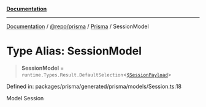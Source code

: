 [**Documentation**](../../../../../README.md)

***

[Documentation](../../../../../README.md) / [@repo/prisma](../../../README.md) / [Prisma](../README.md) / SessionModel

# Type Alias: SessionModel

> **SessionModel** = `runtime.Types.Result.DefaultSelection`\<[`$SessionPayload`]($SessionPayload.md)\>

Defined in: packages/prisma/generated/prisma/models/Session.ts:18

Model Session
